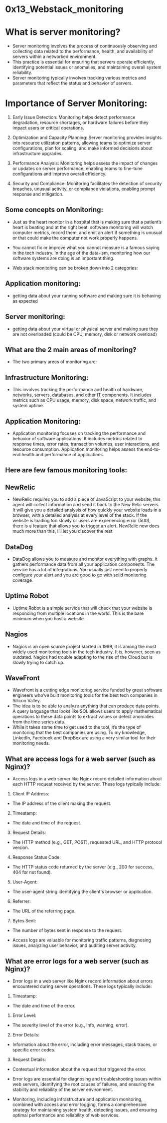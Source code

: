 #  0x13_Webstack_monitoring

# What is server monitoring?

- Server monitoring involves the process of continuously observing and collecting data related to the performance, health, and availability of servers within a networked environment. 
- This practice is essential for ensuring that servers operate efficiently, identifying potential issues or anomalies, and maintaining overall system reliability. 
- Server monitoring typically involves tracking various metrics and parameters that reflect the status and behavior of servers.

# Importance of Server Monitoring:

1. Early Issue Detection: Monitoring helps detect performance degradation, resource shortages, or hardware failures before they impact users or critical operations.

2. Optimization and Capacity Planning: Server monitoring provides insights into resource utilization patterns, allowing teams to optimize server configurations, plan for scaling, and make informed decisions about infrastructure upgrades.

3. Performance Analysis: Monitoring helps assess the impact of changes or updates on server performance, enabling teams to fine-tune configurations and improve overall efficiency.

4. Security and Compliance: Monitoring facilitates the detection of security breaches, unusual activity, or compliance violations, enabling prompt response and mitigation.

## Some concepts on Monitoring:

- Just as the heart monitor in a hospital that is making sure that a patient’s heart is beating and at the right beat, software monitoring will watch computer metrics, record them, and emit an alert if something is unusual or that could make the computer not work properly happens.

- You cannot fix or improve what you cannot measure is a famous saying in the tech industry. In the age of the data-ism, monitoring how our software systems are doing is an important thing.

- Web stack monitoring can be broken down into 2 categories:

## Application monitoring:

- getting data about your running software and making sure it is behaving as expected

## Server monitoring:

-  getting data about your virtual or physical server and making sure they are not overloaded (could be CPU, memory, disk or network overload)

## What are the 2 main areas of monitoring?
- The two primary areas of monitoring are:

## Infrastructure Monitoring:

- This involves tracking the performance and health of hardware, networks, servers, databases, and other IT components. It includes metrics such as CPU usage, memory, disk space, network traffic, and system uptime.

## Application Monitoring:

- Application monitoring focuses on tracking the performance and behavior of software applications. It includes metrics related to response times, error rates, transaction volumes, user interactions, and resource consumption. Application monitoring helps assess the end-to-end health and performance of applications.

## Here are few famous monitoring tools:

## NewRelic

- NewRelic requires you to add a piece of JavaScript to your website, this agent will collect information and send it back to the New Relic servers. It will give you a detailed analysis of how quickly your website loads in a browser, with a detailed analysis at every level of the stack. If the website is loading too slowly or users are experiencing error (500), there is a feature that allows you to trigger an alert. NewRelic now does much more than this, I’ll let you discover the rest

## DataDog

- DataDog allows you to measure and monitor everything with graphs. It gathers performance data from all your application components. The service has a lot of integrations. You usually just need to properly configure your alert and you are good to go with solid monitoring coverage.

## Uptime Robot

- Uptime Robot is a simple service that will check that your website is responding from multiple locations in the world. This is the bare minimum when you host a website.

## Nagios

- Nagios is an open source project started in 1999, it is among the most widely used monitoring tools in the tech industry. It is, however, seen as outdated. Nagios had trouble adapting to the rise of the Cloud but is slowly trying to catch up.

## WaveFront

- Wavefront is a cutting edge monitoring service funded by great software engineers who’ve built monitoring tools for the best tech companies in Silicon Valley. 
- The idea is to be able to analyze anything that can produce data points. A query language that looks like SQL allows users to apply mathematical operations to these data points to extract values or detect anomalies from the time series data. 
- While it takes some time to get used to the tool, it’s the type of monitoring that the best companies are using. To my knowledge, LinkedIn, Facebook and DropBox are using a very similar tool for their monitoring needs.

## What are access logs for a web server (such as Nginx)?

- Access logs in a web server like Nginx record detailed information about each HTTP request received by the server. These logs typically include:

1. Client IP Address:

-  The IP address of the client making the request.

2. Timestamp:

- The date and time of the request.

3. Request Details: 

- The HTTP method (e.g., GET, POST), requested URL, and HTTP protocol version.

4. Response Status Code:

- The HTTP status code returned by the server (e.g., 200 for success, 404 for not found).

5. User-Agent:

- The user-agent string identifying the client's browser or application.

6. Referrer:

- The URL of the referring page.

7. Bytes Sent:

- The number of bytes sent in response to the request.

- Access logs are valuable for monitoring traffic patterns, diagnosing issues, analyzing user behavior, and auditing server activity.

## What are error logs for a web server (such as Nginx)?

- Error logs in a web server like Nginx record information about errors encountered during server operations. These logs typically include:

1. Timestamp:

- The date and time of the error.

1. Error Level:

- The severity level of the error (e.g., info, warning, error).

2. Error Details:

- Information about the error, including error messages, stack traces, or specific error codes.

3. Request Details:

- Contextual information about the request that triggered the error.

- Error logs are essential for diagnosing and troubleshooting issues within web servers, identifying the root causes of failures, and ensuring the stability and reliability of the server environment.

- Monitoring, including infrastructure and application monitoring, combined with access and error logging, forms a comprehensive strategy for maintaining system health, detecting issues, and ensuring optimal performance and reliability of web services.